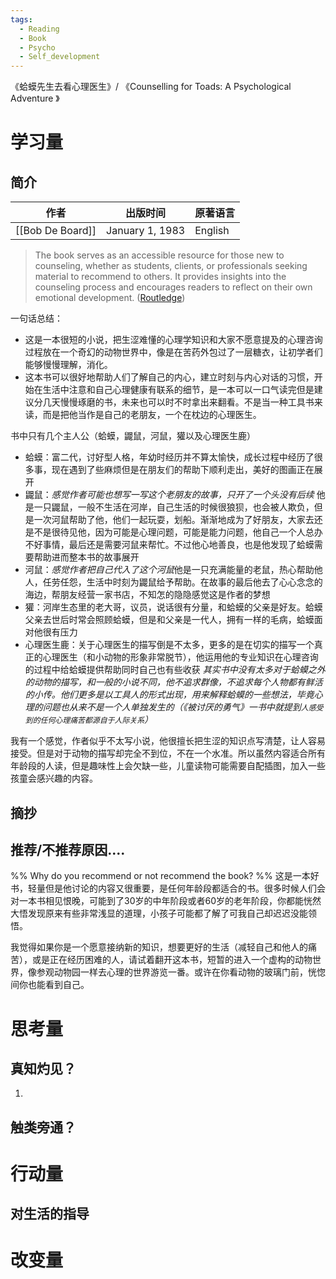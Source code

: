 ```yaml
---
tags:
  - Reading
  - Book
  - Psycho
  - Self_development
---
```

《蛤蟆先生去看心理医生》/ 《Counselling for Toads: A Psychological Adventure 》
# 学习量

## 简介

| 作者               | 出版时间            | 原著语言    |
| ---------------- | --------------- | ------- |
| [[Bob De Board]] | January 1, 1983 | English |

> The book serves as an accessible resource for those new to counseling, whether as students, clients, or professionals seeking material to recommend to others. It provides insights into the counseling process and encourages readers to reflect on their own emotional development. ([Routledge](https://www.routledge.com/Counselling-for-Toads-A-Psychological-Adventure/Board/p/book/9780415174299))

一句话总结：
- 这是一本很短的小说，把生涩难懂的心理学知识和大家不愿意提及的心理咨询过程放在一个奇幻的动物世界中，像是在苦药外包过了一层糖衣，让初学者们能够慢慢理解，消化。
- 这本书可以很好地帮助人们了解自己的内心，建立时刻与内心对话的习惯，开始在生活中注意和自己心理健康有联系的细节，是一本可以一口气读完但是建议分几天慢慢琢磨的书，未来也可以时不时拿出来翻看。不是当一种工具书来读，而是把他当作是自己的老朋友，一个在枕边的心理医生。

书中只有几个主人公（蛤蟆，鼹鼠，河鼠，獾以及心理医生鹿）
- 蛤蟆：富二代，讨好型人格，年幼时经历并不算太愉快，成长过程中经历了很多事，现在遇到了些麻烦但是在朋友们的帮助下顺利走出，美好的图画正在展开
- 鼹鼠：*感觉作者可能也想写一写这个老朋友的故事，只开了一个头没有后续* 他是一只鼹鼠，一般不生活在河岸，自己生活的时候很狼狈，也会被人欺负，但是一次河鼠帮助了他，他们一起玩耍，划船。渐渐地成为了好朋友，大家去还是不是很待见他，因为可能是心理问题，可能是能力问题，他自己一个人总办不好事情，最后还是需要河鼠来帮忙。不过他心地善良，也是他发现了蛤蟆需要帮助进而整本书的故事展开
- 河鼠：*感觉作者把自己代入了这个河鼠*他是一只充满能量的老鼠，热心帮助他人，任劳任怨，生活中时刻为鼹鼠给予帮助。在故事的最后他去了心心念念的海边，帮朋友经营一家书店，不知怎的隐隐感觉这是作者的梦想
- 獾：河岸生态里的老大哥，议员，说话很有分量，和蛤蟆的父亲是好友。蛤蟆父亲去世后时常会照顾蛤蟆，但是和父亲是一代人，拥有一样的毛病，蛤蟆面对他很有压力
- 心理医生鹿：关于心理医生的描写倒是不太多，更多的是在切实的描写一个真正的心理医生（和小动物的形象非常脱节），他运用他的专业知识在心理咨询的过程中给蛤蟆提供帮助同时自己也有些收获
*其实书中没有太多对于蛤蟆之外的动物的描写，和一般的小说不同，他不追求群像，不追求每个人物都有鲜活的小传。他们更多是以工具人的形式出现，用来解释蛤蟆的一些想法，毕竟心理的问题也从来不是一个人单独发生的（《被讨厌的勇气》一书中就提到`人感受到的任何心理痛苦都源自于人际关系`）*

我有一个感觉，作者似乎不太写小说，他很擅长把生涩的知识点写清楚，让人容易接受。但是对于动物的描写却完全不到位，不在一个水准。所以虽然内容适合所有年龄段的人读，但是趣味性上会欠缺一些，儿童读物可能需要自配插图，加入一些孩童会感兴趣的内容。

## 摘抄


## 推荐/不推荐原因....
%% Why do you recommend or not recommend the book? %%
这是一本好书，轻量但是他讨论的内容又很重要，是任何年龄段都适合的书。很多时候人们会对一本书相见恨晚，可能到了30岁的中年阶段或者60岁的老年阶段，你都能恍然大悟发现原来有些非常浅显的道理，小孩子可能都了解了可我自己却迟迟没能领悟。

我觉得如果你是一个愿意接纳新的知识，想要更好的生活（减轻自己和他人的痛苦），或是正在经历困难的人，请试着翻开这本书，短暂的进入一个虚构的动物世界，像参观动物园一样去心理的世界游览一番。或许在你看动物的玻璃门前，恍惚间你也能看到自己。


# 思考量
## 真知灼见？
1. 


## 触类旁通？



# 行动量
## 对生活的指导




# 改变量

